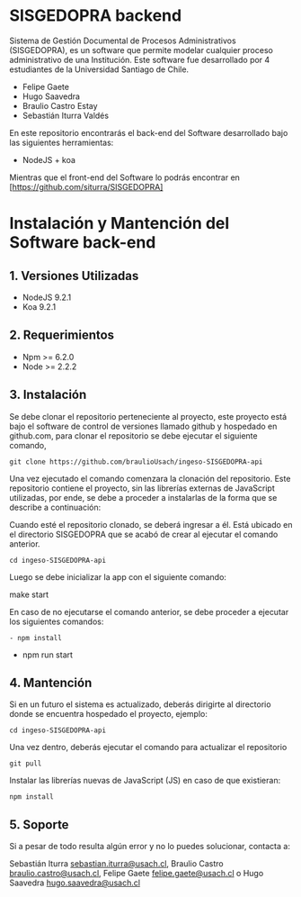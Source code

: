 # SISGEDOPRA backend

Sistema de Gestión Documental de Procesos Administrativos (SISGEDOPRA), es un software que permite modelar cualquier
proceso administrativo de una Institución. Este software fue desarrollado por 4 estudiantes de la Universidad Santiago de Chile.

  * Felipe Gaete
  * Hugo Saavedra
  * Braulio Castro Estay
  * Sebastián Iturra Valdés

En este repositorio encontrarás el back-end del Software desarrollado bajo las siguientes herramientas:

  * NodeJS + koa

Mientras que el front-end del Software lo podrás encontrar en [https://github.com/siturra/SISGEDOPRA]


# Instalación y Mantención del Software back-end

## 1. Versiones Utilizadas

* NodeJS 9.2.1
* Koa 9.2.1

## 2. Requerimientos

* Npm >= 6.2.0
* Node >= 2.2.2

## 3. Instalación

Se debe clonar el repositorio perteneciente al proyecto, este proyecto está bajo el software de control de versiones llamado github y hospedado en github.com, para clonar el repositorio se debe ejecutar el siguiente comando,

	git clone https://github.com/braulioUsach/ingeso-SISGEDOPRA-api

Una vez ejecutado el comando comenzara la clonación del repositorio. Este repositorio contiene el proyecto, sin las librerías externas de JavaScript utilizadas, por ende, se debe a proceder a instalarlas de la forma que se describe a continuación:

Cuando esté el repositorio clonado, se deberá ingresar a él. Está ubicado en el directorio SISGEDOPRA que se acabó de crear al ejecutar el comando anterior.

	cd ingeso-SISGEDOPRA-api

Luego se debe inicializar la app con el siguiente comando:
  
  make start

En caso de no ejecutarse el comando anterior, se debe proceder a ejecutar los siguientes comandos:

	- npm install
  - npm run start


## 4. Mantención

Si en un futuro el sistema es actualizado, deberás dirigirte al directorio donde se encuentra hospedado el proyecto, ejemplo:

	cd ingeso-SISGEDOPRA-api

Una vez dentro, deberás ejecutar el comando para actualizar el repositorio

	git pull 

Instalar las librerías nuevas de JavaScript (JS) en caso de que existieran:

	npm install 

## 5. Soporte

Si a pesar de todo resulta algún error y no lo puedes solucionar, contacta a:

Sebastián Iturra <sebastian.iturra@usach.cl>, Braulio Castro <braulio.castro@usach.cl>, Felipe Gaete <felipe.gaete@usach.cl> o Hugo Saavedra <hugo.saavedra@usach.cl>
